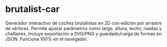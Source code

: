 # brutalist-car
Generador interactivo de coches brutalistas en 2D con edición por arrastre de vértices. Permite ajustar parámetros como largo, altura, techo, ruedas y chaflanes. Incluye exportación a SVG/PNG y guardado/carga de formas en JSON. Funciona 100% en el navegador.
